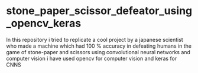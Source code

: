 # stone_paper_scissor_defeator_using_opencv_keras
In this repository i tried to replicate a cool project by a japanese scientist who made a machine which had 100 % accuracy in defeating humans in the game of stone-paper and scissors using convolutional neural networks and computer vision
i have used opencv for computer vision and keras for CNNS

